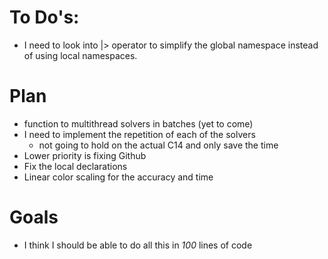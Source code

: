 # To Do's:
 - I need to look into |> operator to simplify the global namespace 
instead of using local namespaces.

# Plan
 - function to multithread solvers in batches (yet to come)
 - I need to implement the repetition of each of the solvers
      - not going to hold on the actual C14 and only save the time
 - Lower priority is fixing Github 
 - Fix the local declarations
 - Linear color scaling for the accuracy and time
  

# Goals
 - I think I should be able to do all this in _100_ lines of code



